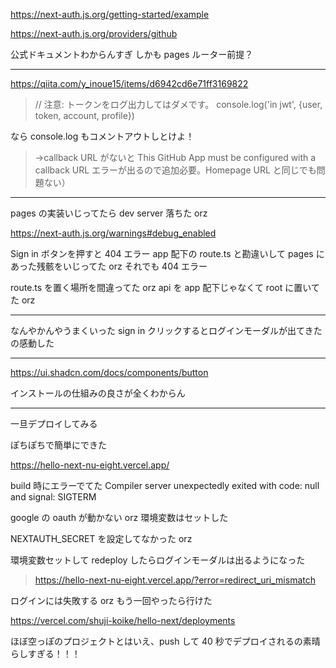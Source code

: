 https://next-auth.js.org/getting-started/example

https://next-auth.js.org/providers/github

公式ドキュメントわからんすぎ
しかも pages ルーター前提？

---

https://qiita.com/y_inoue15/items/d6942cd6e71ff3169822

> // 注意: トークンをログ出力してはダメです。
> console.log('in jwt', {user, token, account, profile})

なら console.log もコメントアウトしとけよ！

> →callback URL がないと This GitHub App must be configured with a callback URL エラーが出るので追加必要。Homepage URL と同じでも問題ない）

---

pages の実装いじってたら dev server 落ちた orz

https://next-auth.js.org/warnings#debug_enabled

Sign in ボタンを押すと 404 エラー
app 配下の route.ts と勘違いして pages にあった残骸をいじってた orz
それでも 404 エラー

route.ts を置く場所を間違ってた orz
api を app 配下じゃなくて root に置いてた orz

---

なんやかんやうまくいった
sign in クリックするとログインモーダルが出てきたの感動した

---

https://ui.shadcn.com/docs/components/button

インストールの仕組みの良さが全くわからん

---

一旦デプロイしてみる

ぽちぽちで簡単にできた

https://hello-next-nu-eight.vercel.app/

build 時にエラーでてた
Compiler server unexpectedly exited with code: null and signal: SIGTERM

google の oauth が動かない orz
環境変数はセットした

NEXTAUTH_SECRET を設定してなかった orz

環境変数セットして redeploy したらログインモーダルは出るようになった

> https://hello-next-nu-eight.vercel.app/?error=redirect_uri_mismatch

ログインには失敗する orz
もう一回やったら行けた

https://vercel.com/shuji-koike/hello-next/deployments

ほぼ空っぽのプロジェクトとはいえ、push して 40 秒でデプロイされるの素晴らしすぎる！！！
